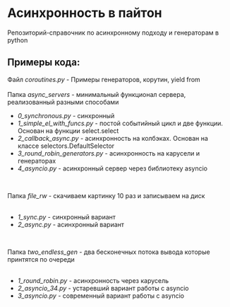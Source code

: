 # Асинхронность в пайтон
Репозиторий-справочник по асинхронному подходу и генераторам в python

## Примеры кода:
Файл _coroutines.py_ - Примеры генераторов, корутин, yield from
</br>
</br>
Папка _async_servers_ - минимальный функционал сервера, реализованный разными способами

- _0_synchronous.py_ - синхронный
- _1_simple_el_with_funcs.py_ - постой событийный цикл и две функции. Основан на функции select.select
- _2_callback_async.py_ - асинхронность на колбэках. Основан на классе selectors.DefaultSelector
- _3_round_robin_generators.py_ - асинхронность на карусели и генераторах
- _4_asyncio.py_ - асинхронный сервер через библиотеку asyncio

</br>

Папка _file_rw_ - скачиваем картинку 10 раз и записываем на диск
</br>
</br>

- _1_sync.py_ - синхронный вариант
- _2_async.py_ - асинхронный вариант 

</br>

Папка _two_endless_gen_ - два бесконечных потока вывода которые принтятся по очереди
</br>
</br>

- _1_round_robin.py_ - асинхронность через карусель
- _2_asyncio_34.py_ - устаревший вариант работы с asyncio
- _3_asyncio.py_ - современный вариант работы с asyncio
